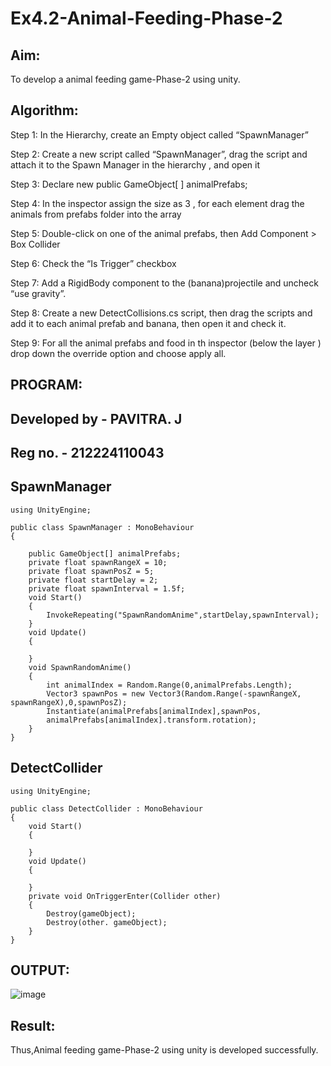 # Ex4.2-Animal-Feeding-Phase-2

## Aim:
To develop a animal feeding game-Phase-2 using unity.

## Algorithm:
Step 1:
In the Hierarchy, create an Empty object called “SpawnManager”

Step 2:
Create a new script called “SpawnManager”, drag the script and attach it to the Spawn Manager in the hierarchy , and open it

Step 3:
Declare new public GameObject[ ] animalPrefabs;

Step 4:
In the inspector assign the size as 3 , for each element drag the animals from prefabs folder into the array

Step 5:
Double-click on one of the animal prefabs, then Add Component > Box Collider

Step 6:
Check the “Is Trigger” checkbox

Step 7:
Add a RigidBody component to the (banana)projectile and uncheck “use gravity”.

Step 8:
Create a new DetectCollisions.cs script, then drag the scripts and add it to each animal prefab and banana, then open it and check it.

Step 9:
For all the animal prefabs and food in th inspector (below the layer ) drop down the override option and choose apply all.

## PROGRAM:
## Developed by - PAVITRA. J
## Reg no. - 212224110043

## SpawnManager
```
using UnityEngine;

public class SpawnManager : MonoBehaviour
{
    
    public GameObject[] animalPrefabs;
    private float spawnRangeX = 10;
    private float spawnPosZ = 5;
    private float startDelay = 2;
    private float spawnInterval = 1.5f;
    void Start()
    {
        InvokeRepeating("SpawnRandomAnime",startDelay,spawnInterval);
    }
    void Update()
    {
        
    }
    void SpawnRandomAnime()
    {
        int animalIndex = Random.Range(0,animalPrefabs.Length);
        Vector3 spawnPos = new Vector3(Random.Range(-spawnRangeX, spawnRangeX),0,spawnPosZ);
        Instantiate(animalPrefabs[animalIndex],spawnPos,
        animalPrefabs[animalIndex].transform.rotation);
    }
}
```
## DetectCollider
```
using UnityEngine;

public class DetectCollider : MonoBehaviour
{
    void Start()
    {
        
    }
    void Update()
    {
        
    }
    private void OnTriggerEnter(Collider other)
    {
        Destroy(gameObject);
        Destroy(other. gameObject);
    }
}
```
## OUTPUT:
![image](https://github.com/user-attachments/assets/f37bfb06-a808-4598-8c08-758c31f773df)

## Result:
Thus,Animal feeding game-Phase-2 using unity is developed successfully.
